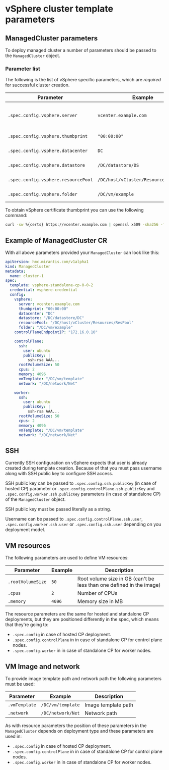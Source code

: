 # vSphere cluster template parameters

## ManagedCluster parameters

To deploy managed cluster a number of parameters should be passed to the
`ManagedCluster` object.

### Parameter list

The following is the list of vSphere specific parameters, which are _required_
for successful cluster creation.

| Parameter                           | Example                               | Description                        |
|-------------------------------------|---------------------------------------|------------------------------------|
| `.spec.config.vsphere.server`       | `vcenter.example.com`                 | Address of the vSphere server      |
| `.spec.config.vsphere.thumbprint`   | `"00:00:00"`                          | Certificate thumbprint             |
| `.spec.config.vsphere.datacenter`   | `DC`                                  | Datacenter name                    |
| `.spec.config.vsphere.datastore`    | `/DC/datastore/DS`                    | Datastore path                     |
| `.spec.config.vsphere.resourcePool` | `/DC/host/vCluster/Resources/ResPool` | Resource pool path                 |
| `.spec.config.vsphere.folder`       | `/DC/vm/example`                      | vSphere folder path                |


To obtain vSphere certificate thumbprint you can use the following command:

```bash
curl -sw %{certs} https://vcenter.example.com | openssl x509 -sha256 -fingerprint -noout | awk -F '=' '{print $2}'
```

## Example of ManagedCluster CR

With all above parameters provided your `ManagedCluster` can look like this:

```yaml
apiVersion: hmc.mirantis.com/v1alpha1
kind: ManagedCluster
metadata:
  name: cluster-1
spec:
  template: vsphere-standalone-cp-0-0-2
  credential: vsphere-credential
  config:
    vsphere:
      server: vcenter.example.com
      thumbprint: "00:00:00"
      datacenter: "DC"
      datastore: "/DC/datastore/DC"
      resourcePool: "/DC/host/vCluster/Resources/ResPool"
      folder: "/DC/vm/example"
    controlPlaneEndpointIP: "172.16.0.10"

    controlPlane:
      ssh:
        user: ubuntu
        publicKey: |
          ssh-rsa AAA...
      rootVolumeSize: 50
      cpus: 2
      memory: 4096
      vmTemplate: "/DC/vm/template"
      network: "/DC/network/Net"

    worker:
      ssh:
        user: ubuntu
        publicKey: |
          ssh-rsa AAA...
      rootVolumeSize: 50
      cpus: 2
      memory: 4096
      vmTemplate: "/DC/vm/template"
      network: "/DC/network/Net"
```


## SSH

Currently SSH configuration on vSphere expects that user is already created
during template creation. Because of that you must pass username along with SSH
public key to configure SSH access.


SSH public key can be passed to `.spec.config.ssh.publicKey` (in case of
hosted CP) parameter or `.spec.config.controlPlane.ssh.publicKey` and
`.spec.config.worker.ssh.publicKey` parameters (in case of standalone CP) of the
`ManagedCluster` object.

SSH public key must be passed literally as a string.

Username can be passed to `.spec.config.controlPlane.ssh.user`,
`.spec.config.worker.ssh.user` or `.spec.config.ssh.user` depending on you
deployment model.

## VM resources

The following parameters are used to define VM resources:

| Parameter         | Example | Description                                                          |
|-------------------|---------|----------------------------------------------------------------------|
| `.rootVolumeSize` | `50`    | Root volume size in GB (can't be less than one defined in the image) |
| `.cpus`           | `2`     | Number of CPUs                                                       |
| `.memory`         | `4096`  | Memory size in MB                                                    |

The resource parameters are the same for hosted and standalone CP deployments,
but they are positioned differently in the spec, which means that they're going to:

- `.spec.config` in case of hosted CP deployment.
- `.spec.config.controlPlane` in in case of standalone CP for control plane
  nodes.
- `.spec.config.worker` in in case of standalone CP for worker nodes.

## VM Image and network

To provide image template path and network path the following parameters must be
used:

| Parameter     | Example           | Description         |
|---------------|-------------------|---------------------|
| `.vmTemplate` | `/DC/vm/template` | Image template path |
| `.network`    | `/DC/network/Net` | Network path        |

As with resource parameters the position of these parameters in the
`ManagedCluster` depends on deployment type and these parameters are used in:

- `.spec.config` in case of hosted CP deployment.
- `.spec.config.controlPlane` in in case of standalone CP for control plane
  nodes.
- `.spec.config.worker` in in case of standalone CP for worker nodes.

